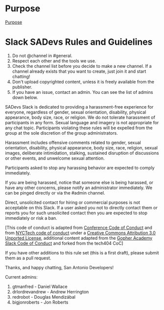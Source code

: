 # Purpose

[Purpose](purpose.md)

# Slack SADevs Rules and Guidelines

1. Do not @channel in #general.
1. Respect each other and the tools we use.
1. Check the channel list before you decide to make a new channel. If a channel already exists that you want to create, just join it and start chatting!
1. Don't upload copyrighted content, unless it is freely available from the publisher.
1. If you have an issue, contact an admin. You can see the list of admins down below.

SADevs Slack is dedicated to providing a harassment-free experience for everyone, regardless of gender, sexual orientation, disability, physical appearance, body size, race, or religion. We do not tolerate harassment of participants in any form. Sexual language and imagery is not appropriate for any chat topic. Participants violating these rules will be expelled from the group at the sole discretion of the group administrators.

Harassment includes offensive comments related to gender, sexual orientation, disability, physical appearance, body size, race, religion, sexual images, deliberate intimidation, stalking, sustained disruption of discussions or other events, and unwelcome sexual attention.

Participants asked to stop any harassing behavior are expected to comply immediately.

If you are being harassed, notice that someone else is being harassed, or have any other concerns, please notify an administrator immediately. We can be pinged directly or via the #admin channel.

Direct, unsolicited contact for hiring or commercial purposes is not acceptable on this Slack. If a user asked you not to directly contact them or reports you for such unsolicited contact then you are expected to stop immediately or risk a ban.

[This code of conduct is adapted from [Conference Code of Conduct](http://confcodeofconduct.com) and from [NYCTech code of conduct](https://github.com/skamille/CoC/blob/master/README.md) under a [Creative Commons Attribution 3.0 Unported License](http://creativecommons.org/licenses/by/3.0/deed.en_US), additional content adapted from the [Gopher Academy Slack Code of Conduct](https://docs.google.com/document/d/1YO_xIZPhD1OsquKdCuAq-fFECs8b37wfhVRfnx3DjzM/edit) and forked from the tech404 CoC]

If you have other additions to this rule set (this is a first draft), please submit them as a pull request.

Thanks, and happy chatting, San Antonio Developers!

Current admins:

1. gtmanfred - Daniel Wallace
1. drlordrevandrew - Andrew Herrington
1. redrobot - Douglas Mendizábal
1. bigjonroberts - Jon Roberts
